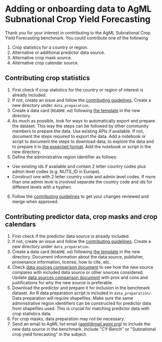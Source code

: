# Adding or onboarding data to AgML Subnational Crop Yield Forecasting
Thank you for your interest in contributing to the AgML Subnational Crop Yield Forecasting benchmark. You could contribute one of the following
1. Crop statistics for a country or region.
2. Alternative or additional predictor data source.
3. Alternative crop mask source.
4. Alternative crop calendar source.

## Contributing crop statistics
1. First check if crop statistics for the country or region of interest is already included.
2. If not, create an issue and follow the [contributing guidelines](../CONTRIBUTING.md). Create a new directory under `data_preparation`.
3. Create a data card (`README.md`) following [the template](DATA-CARD-TEMPLATE.md) in the new directory.
4. As much as possible, look for ways to automatically export and prepare the dataset. This way the steps can be followed by other community members to prepare the data. Use existing APIs if available. If not, document the steps required to export the data. Add a notebook or script to document the steps to download data, to explore the data and to prepare it in [the expected format](DATA-FORMAT.md). Add the notebook or script in the new directory.
5. Define the administrative region identifier as follows: 
* Use existing ids if available and contain 2 letter country codes plus admin level codes (e.g. NUTS_ID in Europe).
* Construct one with 2 letter country code and admin level codes. If more than one admin level is involved separate the country code and ids for different levels with a hyphen.
6. Follow the [contributing guidelines](../README.md) to get your changes reviewed and merge when approved.

## Contributing predictor data, crop masks and crop calendars
1. First check if the predictor data source is already included.
2. If not, create an issue and follow the [contributing guidelines](../CONTRIBUTING.md). Create a new directory under `data_preparation`.
3. Create a data card (`README.md`) following [the template](DATA-CARD-TEMPLATE.md) in the new directory. Document information about the data source, publisher, provenance information, license, how to cite, etc.
4. Check [data sources comparison document](DATA-SOURCES-SELECTION.md) to see how the new source compares with included data source or other sources considered. Update [data sources comparison document](DATA-SOURCES-SELECTION.md) with pros and cons and justifications for why the new source is preferable.
5. Download the predictor and prepare it for inclusion in the benchmark dataset. An R data preparation script is included in `data_preparation/`. Data preparation will require shapefiles. Make sure the same administrative region identifiers can be constructed for predictor data from shapefiles used. This is crucial for matching predictor data with crop statistics data.
6. For crop masks, data preparation may not be necessary.
7. Send an email to AgML list email (agml@mail.agml.org) to include the new data source in the benchmark. Include "CY-Bench" or "Subnational crop yield forecasting" in the subject.
